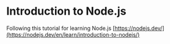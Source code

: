 # Introduction to Node.js
Following this tutorial for learning Node.js
[https://nodejs.dev/](https://nodejs.dev/en/learn/introduction-to-nodejs/)

